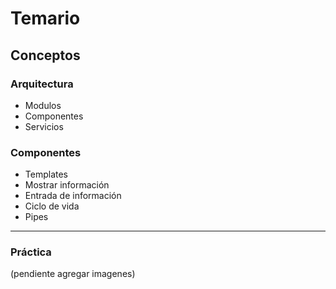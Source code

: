 #  Temario


## Conceptos  
### Arquitectura
* Modulos
* Componentes
* Servicios

### Componentes
* Templates
* Mostrar información
* Entrada de información
* Ciclo de vida
* Pipes
____
### Práctica
(pendiente agregar imagenes)






